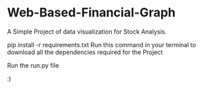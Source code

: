 # Web-Based-Financial-Graph

A Simple Project of data visualization for Stock Analysis.

pip install -r requirements.txt 
Run this command in your terminal to download all the dependencies required for the Project 

Run the run.py file

:)
